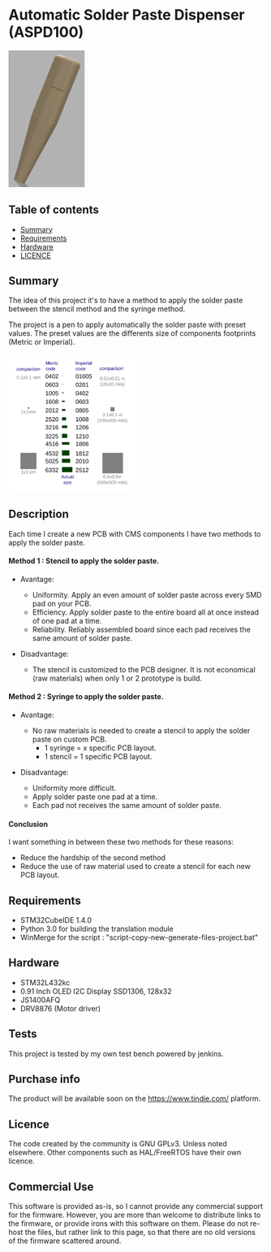 # Automatic Solder Paste Dispenser (ASPD100)

<img src="https://github.com/diy-dream/automatic-solder-paste-dispenser/blob/master/docs/3DModelDesign.png" width="150">

## Table of contents
* [Summary](#summary)
* [Requirements](#requirements)
* [Hardware](#hardware)
* [LICENCE](#licence)

## Summary

The idea of this project it's to have a method to apply the solder paste between the stencil method and the syringe method.

The project is a pen to apply automatically the solder paste with preset values.
The preset values are the differents size of components footprints (Metric or Imperial).

<img align="center" src="https://github.com/diy-dream/automatic-solder-paste-dispenser/blob/master/docs/SizeFootprint.png" width="250">

## Description

Each time I create a new PCB with CMS components I have two methods to apply the solder paste. 

#### Method 1 : Stencil to apply the solder paste.

* Avantage:
	* Uniformity. Apply an even amount of solder paste across every SMD pad on your PCB.
	* Efficiency. Apply solder paste to the entire board all at once instead of one pad at a time.
	* Reliability. Reliably assembled board since each pad receives the same amount of solder paste.

* Disadvantage:
	* The stencil is customized to the PCB designer. It is not economical (raw materials) when only 1 or 2 prototype is build.

#### Method 2 : Syringe to apply the solder paste.

* Avantage:
	* No raw materials is needed to create a stencil to apply the solder paste on custom PCB. 
		* 1 syringe = x specific PCB layout.
		* 1 stencil = 1 specific PCB layout.

* Disadvantage:
	* Uniformity more difficult.
	* Apply solder paste one pad at a time.
	* Each pad not receives the same amount of solder paste.

#### Conclusion
I want something in between these two methods for these reasons:
* Reduce the hardship of the second method
* Reduce the use of raw material used to create a stencil for each new PCB layout.
	
## Requirements

* STM32CubeIDE 1.4.0
* Python 3.0 for building the translation module
* WinMerge for the script : "script-copy-new-generate-files-project.bat"

## Hardware

* STM32L432kc
* 0.91 Inch OLED I2C Display SSD1306, 128x32
* JS1400AFQ
* DRV8876 (Motor driver)

## Tests

This project is tested by my own test bench powered by jenkins.

## Purchase info

The product will be available soon on the https://www.tindie.com/ platform.

## Licence
The code created by the community is GNU GPLv3. Unless noted elsewhere. Other components such as HAL/FreeRTOS have their own licence.

## Commercial Use
This software is provided as-is, so I cannot provide any commercial support for the firmware. However, you are more than welcome to distribute links to the firmware, or provide irons with this software on them. Please do not re-host the files, but rather link to this page, so that there are no old versions of the firmware scattered around.
